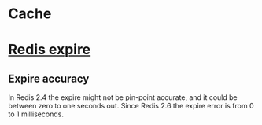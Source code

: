 # Cache

# [Redis expire](https://redis.io/commands/expire)

## Expire accuracy

In Redis 2.4 the expire might not be pin-point accurate, and it could be between zero to one seconds out.
Since Redis 2.6 the expire error is from 0 to 1 milliseconds.

